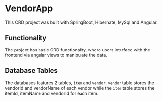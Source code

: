 # VendorApp

This CRD project was built with SpringBoot, Hibernate, MySql and Angular.
## Functionality

The project has basic CRD functionality, where users interface with the frontend via angular views to manipulate the 
data.
## Database Tables

The databases features 2 tables, `item` and `vendor`. `vendor` table stores the vendorId and vendorName of each 
vendor while the `item` table stores the itemId, itemName and vendorId for each item.

